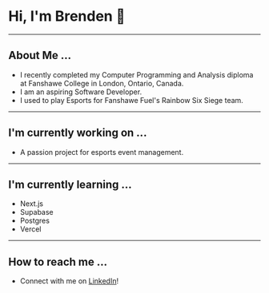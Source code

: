 # Hi, I'm Brenden 👋

---

## About Me ...
- I recently completed my Computer Programming and Analysis diploma at Fanshawe College in London, Ontario, Canada.
- I am an aspiring Software Developer.
- I used to play Esports for Fanshawe Fuel's Rainbow Six Siege team.

---

## I'm currently working on ...
- A passion project for esports event management.

---

## I'm currently learning ...

- Next.js
- Supabase
- Postgres
- Vercel

---

## How to reach me ...

- Connect with me on [LinkedIn](https://www.linkedin.com/in/brendenkohut/)!

<!--
**brendokht/brendokht** is a ✨ _special_ ✨ repository because its `README.md` (this file) appears on your GitHub profile.

Here are some ideas to get you started:

- 🔭 I’m currently working on ...
- 🌱 I’m currently learning ...
- 👯 I’m looking to collaborate on ...
- 🤔 I’m looking for help with ...
- 💬 Ask me about ...
- 📫 How to reach me: ...
- 😄 Pronouns: ...
- ⚡ Fun fact: ...
-->

